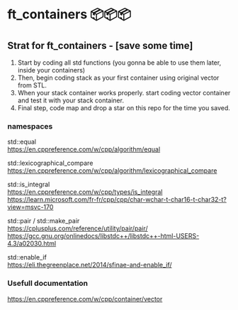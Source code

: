 # ft_containers 📦📦📦
  
## Strat for ft_containers - [save some time]  
  
1. Start by coding all std functions (you gonna be able to use them later, inside your containers)  
2. Then, begin coding stack as your first container using original vector from STL.  
3. When your stack container works properly. start coding vector container and test it with your stack container.  
4. Final step, code map and drop a star on this repo for the time you saved.    
  
### namespaces  
  
std::equal  
https://en.cppreference.com/w/cpp/algorithm/equal  
  
std::lexicographical_compare  
https://en.cppreference.com/w/cpp/algorithm/lexicographical_compare  
  
std::is_integral  
https://en.cppreference.com/w/cpp/types/is_integral  
https://learn.microsoft.com/fr-fr/cpp/cpp/char-wchar-t-char16-t-char32-t?view=msvc-170  
  
std::pair / std::make_pair  
https://cplusplus.com/reference/utility/pair/pair/  
https://gcc.gnu.org/onlinedocs/libstdc++/libstdc++-html-USERS-4.3/a02030.html  
  
std::enable_if  
https://eli.thegreenplace.net/2014/sfinae-and-enable_if/  
  
### Usefull documentation  
https://en.cppreference.com/w/cpp/container/vector  
